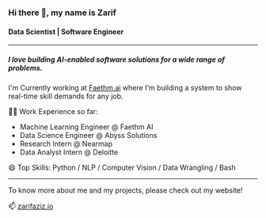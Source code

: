 ### Hi there 👋, my name is Zarif

#### Data Scientist | Software Engineer
______

##### I love building AI-enabled software solutions for a wide range of problems.

I'm Currently working at [Faethm.ai](https://www.faethm.ai/) where I'm building a system to show real-time skill demands for any job.

👨‍💻 Work Experience so far:
- Machine Learning Engineer @ Faethm AI
- Data Science Engineer @ Abyss Solutions
- Research Intern @ Nearmap
- Data Analyst Intern @ Deloitte

😄 Top Skills: Python / NLP / Computer Vision / Data Wrangling / Bash
______

To know more about me and my projects, please check out my website!

📫 [zarifaziz.io](zarifaziz.io)



